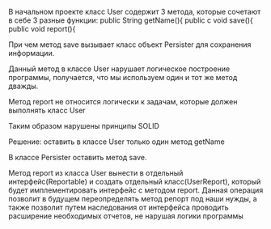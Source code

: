 В начальном проекте класс User содержит 3 метода, которые сочетают в себе 3 разные функции:
public String getName(){
public c void save(){
public void report(){

При чем метод save вызывает класс объект Persister для сохранения информации.

Данный метод в классе User нарушает логическое построение программы, получается, что мы используем один и тот же метод дважды.

Метод report не относится логически к задачам, которые должен выполнять класс User

Таким образом нарушены принципы SOLID

Решение: оставить в классе User только один метод getName

В классе Persister оставить метод save.

Метод report из класса User вынести в отдельный интерфейс(Reportable) и создать отдельный класс(UserReport), который будет
имплементировать интерфейс с методом report. 
Данная операция позволит в будущем переопределять метод репорт под наши нужды, а также позволит путем наследования от интерфейса проводить расширение необходимых отчетов, не нарушая логики программы




